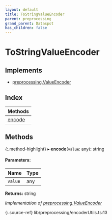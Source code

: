 ```yaml
---
layout: default
title: ToStringValueEncoder
parent: preprocessing
grand_parent: Dataspot
has_children: false
---
```


# ToStringValueEncoder

## Implements

* [preprocessing.ValueEncoder](../../interfaces/preprocessing_valueencoder)

## Index

| Methods |
|-----------|
| [encode](#encode) |

## Methods

{:.method-highlight}
▸ **encode**(`value`: any): string

#### Parameters:

Name | Type |
------ | ------ |
`value` | any |

**Returns:** string

*Implementation of [preprocessing.ValueEncoder](../../interfaces/preprocessing_valueencoder)*

{:.source-ref}
lib/preprocessing/encoderUtils.ts:13
